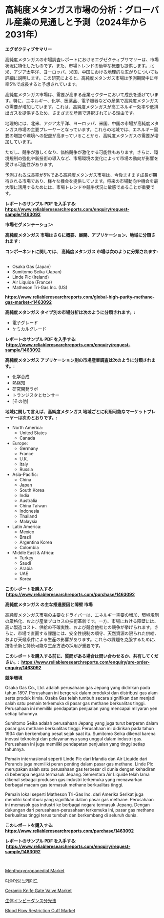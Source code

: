 <p><h1>高純度メタンガス市場の分析：グローバル産業の見通しと予測（2024年から2031年）</h1></p><p><strong>エグゼクティブサマリー</strong></p>
<p><p>高純度メタンガスの市場調査レポートにおけるエグゼクティブサマリーは、市場状況に特化したものです。また、市場トレンドの簡単な概要も提供します。北米、アジア太平洋、ヨーロッパ、米国、中国における地理的な広がりについても詳細に説明します。この研究によると、高純度メタンガス市場は予測期間中に年率5%で成長すると予想されています。</p><p>高純度メタンガス市場は、需要が高まる産業セクターにおいて成長を遂げています。特に、エネルギー、化学、医薬品、電子機器などの産業で高純度メタンガスの需要が増加しています。これは、高純度メタンガスが高エネルギー効率や低排出ガスを提供するため、さまざまな産業で選択されている理由です。</p><p>地理的には、北米、アジア太平洋、ヨーロッパ、米国、中国の市場が高純度メタンガス市場の主要プレーヤーとなっています。これらの地域では、エネルギー需要の増加や環境への配慮が高まっていることから、高純度メタンガスの需要が増加しています。</p><p>ただし、競争が激しくなり、価格競争が激化する可能性もあります。さらに、環境規制の強化や新技術の導入など、市場環境の変化によって市場の動向が影響を受ける可能性があります。</p><p>予測される成長率が5%である高純度メタンガス市場は、今後ますます成長が期待される市場であり、様々な機会を提供しています。将来の市場動向や機会を最大限に活用するためには、市場トレンドや競争状況に敏感であることが重要です。</p></p>
<p><strong>レポートのサンプル PDF を入手する: <a href="https://www.reliableresearchreports.com/enquiry/request-sample/1463092">https://www.reliableresearchreports.com/enquiry/request-sample/1463092</a></strong></p>
<p><strong>市場セグメンテーション:</strong></p>
<p><strong> 高純度メタンガス 市場はさらに概要、展開、アプリケーション、地域に分類されます :</strong></p>
<p><strong>コンポーネントに関しては、 高純度メタンガス 市場は次のように分類されます: &nbsp;</strong></p>
<p><ul><li>Osaka Gas (Japan)</li><li>Sumitomo Seika (Japan)</li><li>Linde Plc (Ireland)</li><li>Air Liquide (France)</li><li>Matheson Tri-Gas Inc. (US)</li></ul></p>
<p><strong><a href="https://www.reliableresearchreports.com/global-high-purity-methane-gas-market-r1463092">https://www.reliableresearchreports.com/global-high-purity-methane-gas-market-r1463092</a></strong></p>
<p><strong> 高純度メタンガス タイプ別の市場分析は次のように分類されます。:</strong></p>
<p><ul><li>電子グレード</li><li>ケミカルグレード</li></ul></p>
<p><strong>レポートのサンプル PDF を入手する: &nbsp;<a href="https://www.reliableresearchreports.com/enquiry/request-sample/1463092">https://www.reliableresearchreports.com/enquiry/request-sample/1463092</a></strong></p>
<p><strong> 高純度メタンガス アプリケーション別の市場産業調査は次のように分類されます。:</strong></p>
<p><ul><li>化学合成</li><li>熱検知</li><li>研究開発ラボ</li><li>トランジスタとセンサー</li><li>[その他]</li></ul></p>
<p><strong>地域に関して言えば、高純度メタンガス 地域ごとに利用可能なマーケットプレーヤーは次のとおりです。:</strong></p>
<p><ul>
    <li>
        North America:
        <ul>
            <li>United States</li>
            <li>Canada</li>
        </ul>
    </li>
    <li>
        Europe:
        <ul>
            <li>Germany</li>
            <li>France</li>
            <li>U.K.</li>
            <li>Italy</li>
            <li>Russia</li>
        </ul>
    </li>
    <li>
        Asia-Pacific:
        <ul>
            <li>China</li>
            <li>Japan</li>
            <li>South Korea</li>
            <li>India</li>
            <li>Australia</li>
            <li>China Taiwan</li>
            <li>Indonesia</li>
            <li>Thailand</li>
            <li>Malaysia</li>
        </ul>
    </li>
    <li>
        Latin America:
        <ul>
            <li>Mexico</li>
            <li>Brazil</li>
            <li>Argentina Korea</li>
            <li>Colombia</li>
        </ul>
    </li>
    <li>
        Middle East & Africa:
        <ul>
            <li>Turkey</li>
            <li>Saudi</li>
            <li>Arabia</li>
            <li>UAE</li>
            <li>Korea</li>
        </ul>
    </li>
    </ul></p>
<p><strong>このレポートを購入する: &nbsp;<a href="https://www.reliableresearchreports.com/purchase/1463092">https://www.reliableresearchreports.com/purchase/1463092</a></strong></p>
<p><strong>高純度メタンガス の主な推進要因と障壁 市場</strong></p>
<p><p>高純度メタンガス市場の主要なドライバーは、エネルギー需要の増加、環境規制の厳格化、および産業プロセスの技術革新です。一方、市場における障壁には、高い製造コスト、供給の不確実性、および競合他社との競争が挙げられます。さらに、市場で直面する課題には、安全性規制の順守、天然資源の限られた供給、および天候条件による生産の影響があります。これらの課題を克服するために、技術革新と持続可能な生産方法の採用が重要です。</p></p>
<p><strong>このレポートを購入する前に、質問がある場合は問い合わせるか、共有してください。:&nbsp; <a href="https://www.reliableresearchreports.com/enquiry/pre-order-enquiry/1463092">https://www.reliableresearchreports.com/enquiry/pre-order-enquiry/1463092</a></strong></p>
<p><strong>競争環境</strong></p>
<p><p>Osaka Gas Co., Ltd. adalah perusahaan gas Jepang yang didirikan pada tahun 1897. Perusahaan ini bergerak dalam produksi dan distribusi gas alam serta produk kimia. Osaka Gas telah tumbuh secara signifikan dan menjadi salah satu pemain terkemuka di pasar gas methane berkualitas tinggi. Perusahaan ini memiliki pendapatan penjualan yang mencapai milyaran yen setiap tahunnya.</p><p>Sumitomo Seika adalah perusahaan Jepang yang juga turut berperan dalam pasar gas methane berkualitas tinggi. Perusahaan ini didirikan pada tahun 1934 dan berkembang pesat sejak saat itu. Sumitomo Seika dikenal karena inovasi teknologi dan pelayanannya yang unggul dalam industri gas. Perusahaan ini juga memiliki pendapatan penjualan yang tinggi setiap tahunnya.</p><p>Pemain internasional seperti Linde Plc dari Irlandia dan Air Liquide dari Perancis juga memiliki peran penting dalam pasar gas methane. Linde Plc merupakan salah satu perusahaan gas terbesar di dunia dengan kehadiran di beberapa negara termasuk Jepang. Sementara Air Liquide telah lama dikenal sebagai produsen gas industri terkemuka yang menawarkan berbagai macam gas termasuk methane berkualitas tinggi.</p><p>Pemain lokal seperti Matheson Tri-Gas Inc. dari Amerika Serikat juga memiliki kontribusi yang signifikan dalam pasar gas methane. Perusahaan ini memasok gas industri ke berbagai negara termasuk Jepang. Dengan dukungan dari perusahaan-perusahaan terkemuka ini, pasar gas methane berkualitas tinggi terus tumbuh dan berkembang di seluruh dunia.</p></p>
<p><strong>このレポートを購入する: &nbsp; <a href="https://www.reliableresearchreports.com/purchase/1463092">https://www.reliableresearchreports.com/purchase/1463092</a></strong></p>
<p><strong>レポートのサンプル PDF を入手する: &nbsp;<a href="https://www.reliableresearchreports.com/enquiry/request-sample/1463092">https://www.reliableresearchreports.com/enquiry/request-sample/1463092</a></strong><strong></strong></p>
<p>&nbsp;</p>
<p><p><a href="https://issuu.com/reportprime-2/docs/menthoxypropanediol-market-size-2030.pptx">Menthoxypropanediol Market</a></p><p><a href="https://github.com/Skyleitney456456/Market-Research-Report-List-1/blob/main/714638128187.md">디솔더링 브레이드</a></p><p><a href="https://github.com/bmorecock/Market-Research-Report-List-2/blob/main/ceramic-knife-gate-valve-market.md">Ceramic Knife Gate Valve Market</a></p><p><a href="https://github.com/cnnriuez22368/Market-Research-Report-List-1/blob/main/120958130805.md">生体インピーダンス分光法</a></p><p><a href="https://www.linkedin.com/pulse/blood-flow-restriction-cuff-market-research-report-its-klscc?trackingId=Pq5O6e1LC6WdDk1V8EPTsg%3D%3D">Blood Flow Restriction Cuff Market</a></p></p>